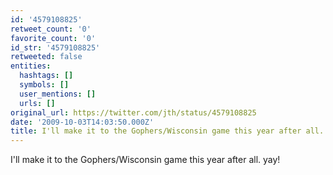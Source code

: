 ```yaml
---
id: '4579108825'
retweet_count: '0'
favorite_count: '0'
id_str: '4579108825'
retweeted: false
entities:
  hashtags: []
  symbols: []
  user_mentions: []
  urls: []
original_url: https://twitter.com/jth/status/4579108825
date: '2009-10-03T14:03:50.000Z'
title: I'll make it to the Gophers/Wisconsin game this year after all. yay!
---
```


I'll make it to the Gophers/Wisconsin game this year after all. yay!